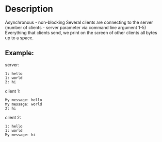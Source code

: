 # **Description**
Asynchronous - non-blocking
Several clients are connecting to the server (number of clients - server parameter via command line argument 1-5)
Everything that clients send, we print on the screen of other clients all bytes up to a space.

## Example:
server:
```
1: hello
1: world
2: hi
```
client 1:
```
My message: hello
My message: world
2: hi
```
client 2:
```
1: hello
1: world
My message: hi
```

